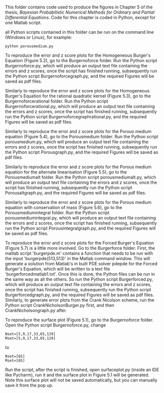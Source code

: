 This folder contains code used to produce the figures in Chapter 5 of the thesis, *Bayesian Probabilistic Numerical Methods for
Ordinary and Partial Differential Equations*. Code for this chapter is coded in Python, except for one Matlab script.

all Python scripts contained in this folder can be run on the command line (Windows or Linux), for example:

```
python porousmedium.py
```

To reproduce the error and z score plots for the Homogeneous Burger's Equation (Figure 5.2), go to the Burgernoforce folder. Run the Python script Burgernoforce.py, which will produce an output text file containing the errors and z scores, once the script has finished running, subsequently run the Python script Burgernoforcegraph.py, and the required Figures will be saved as pdf files.

Similarly to reproduce the error and z score plots for the Homogeneous Burger's Equation for the rational quadratic kernel (Figure 5.3), go to the Burgernoforcerational folder. Run the Python script Burgernoforcerational.py, which will produce an output text file containing the errors and z scores, once the script has finished running, subsequently run the Python script Burgernoforcegraphrational.py, and the required Figures will be saved as pdf files.

Similarly to reproduce the error and z score plots for the Porous medium equation (Figure 5.4), go to the Porousmedium folder. Run the Python script porousmedium.py, which will produce an output text file containing the errors and z scores, once the script has finished running, subsequently run the Python script Porousgraph.py, and the required Figures will be saved as pdf files.

Similarly to reproduce the error and z score plots for the Porous medium equation for the alternate linearisation (Figure 5.5), go to the Porousmediumalt folder. Run the Python script porousmediumalt.py, which will produce an output text file containing the errors and z scores, once the script has finished running, subsequently run the Python script Porousaltgraph.py, and the required Figures will be saved as pdf files.

Similarly to reproduce the error and z score plots for the Porous medium equation with conservation of mass (Figure 5.6), go to the Porousmediumintegral folder. Run the Python script porousmediumintegral.py, which will produce an output text file containing the errors and z scores, once the script has finished running, subsequently run the Python script Porousintegralgraph.py, and the required Figures will be saved as pdf files.

To reproduce the error and z score plots for the Forced Burger's Equation (Figure 5.7) is a little more involved. Go to the Burgerforce folder. First, the matlab script 'burgerpde.m' contains a function that needs to be run with the input 'burgerpde(513,513)' in the Matlab command window. This will generate a solution from Matlab's in built PDE solver pdepde for the Forced Burger's Equation, which will be written to a text file 'burgerforcedmatlab1.txt'. Once this is done, the Python files can be run in the same way as all the others. So run the Python script Burgerforced.py, which will produce an output text file containing the errors and z scores, once the script has finished running, subsequently run the Python script Burgerforcedgraph.py, and the required Figures will be saved as pdf files. Similarly, to generate error plots from the Crank Nicolson scheme, run the Python script CrankNicholsonBurger.py first, and then CrankNicholsongraph.py after.

To reproduce the surface plot (Figure 5.1), go to the Burgernoforce folder. Open the Python script Burgernoforce.py, change 

```
Nset=[5,9,17,33,65,129]
Mset=[5,9,17,33,65,129]
```

to

```
Nset=[65]
Mset=[65]
```

Run the script, after the script is finished, open surfaceplot.py (inside an IDE like Pycharm), run it and the surface plot in Figure 5.1 will be generated. Note this surface plot will not be saved automatically, but you can manually save it from the pop up. 
